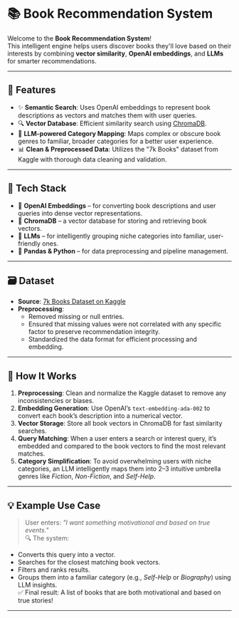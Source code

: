 # 📚 Book Recommendation System

Welcome to the **Book Recommendation System**!  
This intelligent engine helps users discover books they'll love based on their interests by combining **vector similarity**, **OpenAI embeddings**, and **LLMs** for smarter recommendations.  

---

## 🚀 Features

- ✨ **Semantic Search**: Uses OpenAI embeddings to represent book descriptions as vectors and matches them with user queries.  
- 🔍 **Vector Database**: Efficient similarity search using [ChromaDB](https://www.trychroma.com/).  
- 🧠 **LLM-powered Category Mapping**: Maps complex or obscure book genres to familiar, broader categories for a better user experience.  
- 📊 **Clean & Preprocessed Data**: Utilizes the "7k Books" dataset from Kaggle with thorough data cleaning and validation.

---

## 🧰 Tech Stack

- 🧠 **OpenAI Embeddings** – for converting book descriptions and user queries into dense vector representations.
- 🧲 **ChromaDB** – a vector database for storing and retrieving book vectors.
- 🤖 **LLMs** – for intelligently grouping niche categories into familiar, user-friendly ones.
- 🧼 **Pandas & Python** – for data preprocessing and pipeline management.

---

## 🗃️ Dataset

- **Source**: [7k Books Dataset on Kaggle](https://www.kaggle.com/datasets)  
- **Preprocessing**:
  - Removed missing or null entries.
  - Ensured that missing values were not correlated with any specific factor to preserve recommendation integrity.
  - Standardized the data format for efficient processing and embedding.

---

## 🧠 How It Works

1. **Preprocessing**: Clean and normalize the Kaggle dataset to remove any inconsistencies or biases.
2. **Embedding Generation**: Use OpenAI’s `text-embedding-ada-002` to convert each book’s description into a numerical vector.
3. **Vector Storage**: Store all book vectors in ChromaDB for fast similarity searches.
4. **Query Matching**: When a user enters a search or interest query, it’s embedded and compared to the book vectors to find the most relevant matches.
5. **Category Simplification**: To avoid overwhelming users with niche categories, an LLM intelligently maps them into 2–3 intuitive umbrella genres like *Fiction*, *Non-Fiction*, and *Self-Help*.

---

## 💡 Example Use Case

> User enters: *"I want something motivational and based on true events."*  
🔍 The system:
- Converts this query into a vector.
- Searches for the closest matching book vectors.
- Filters and ranks results.
- Groups them into a familiar category (e.g., *Self-Help* or *Biography*) using LLM insights.  
✅ Final result: A list of books that are both motivational and based on true stories!

---
